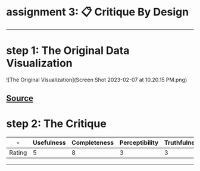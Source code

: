 # assignment 3: 📋 Critique By Design
---
# step 1: The Original Data Visualization
![The Original Visualization](Screen Shot 2023-02-07 at 10.20.15 PM.png)

[Source](https://www.reddit.com/r/dataisbeautiful/comments/10u0etq/oc_the_most_streamed_programs/)
---
# step 2: The Critique

| - | Usefulness | Completeness | Perceptibility | Truthfulness | Intuitiveness | Aesthetics | Engagement |
| --- | --- | --- | --- | --- | --- | --- | --- | 
| Rating | 5 | 8 | 3 | 3 | 4 | 3 | 5 |

---


